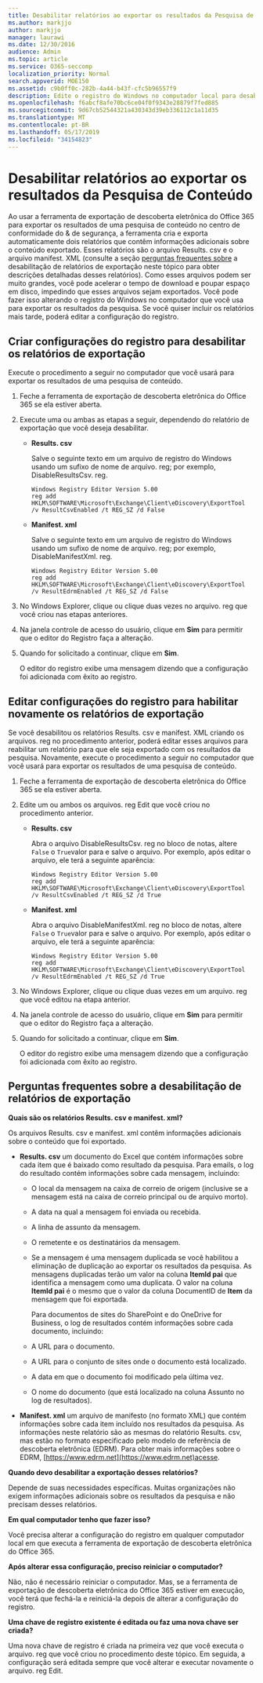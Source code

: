 ```yaml
---
title: Desabilitar relatórios ao exportar os resultados da Pesquisa de Conteúdo
ms.author: markjjo
author: markjjo
manager: laurawi
ms.date: 12/30/2016
audience: Admin
ms.topic: article
ms.service: O365-seccomp
localization_priority: Normal
search.appverid: MOE150
ms.assetid: c9b0ff0c-282b-4a44-b43f-cfc5b96557f9
description: Edite o registro do Windows no computador local para desabilitar relatórios ao exportar os resultados de uma pesquisa de conteúdo do centro de conformidade do & de segurança no Office 365. A desabilitação desses relatórios pode acelerar o tempo de download e poupar espaço em disco.
ms.openlocfilehash: f6abcf8afe70bc6ce04f0f9343e28879f7fed885
ms.sourcegitcommit: 9d67cb52544321a430343d39eb336112c1a11d35
ms.translationtype: MT
ms.contentlocale: pt-BR
ms.lasthandoff: 05/17/2019
ms.locfileid: "34154823"
---
```

# <a name="disable-reports-when-you-export-content-search-results"></a>Desabilitar relatórios ao exportar os resultados da Pesquisa de Conteúdo

Ao usar a ferramenta de exportação de descoberta eletrônica do Office 365 para exportar os resultados de uma pesquisa de conteúdo no centro de conformidade do & de segurança, a ferramenta cria e exporta automaticamente dois relatórios que contêm informações adicionais sobre o conteúdo exportado. Esses relatórios são o arquivo Results. csv e o arquivo manifest. XML (consulte a seção [perguntas frequentes sobre](#frequently-asked-questions-about-disabling-export-reports) a desabilitação de relatórios de exportação neste tópico para obter descrições detalhadas desses relatórios). Como esses arquivos podem ser muito grandes, você pode acelerar o tempo de download e poupar espaço em disco, impedindo que esses arquivos sejam exportados. Você pode fazer isso alterando o registro do Windows no computador que você usa para exportar os resultados da pesquisa. Se você quiser incluir os relatórios mais tarde, poderá editar a configuração do registro. 
  
## <a name="create-registry-settings-to-disable-the-export-reports"></a>Criar configurações do registro para desabilitar os relatórios de exportação

Execute o procedimento a seguir no computador que você usará para exportar os resultados de uma pesquisa de conteúdo.
  
1. Feche a ferramenta de exportação de descoberta eletrônica do Office 365 se ela estiver aberta.
    
2. Execute uma ou ambas as etapas a seguir, dependendo do relatório de exportação que você deseja desabilitar.
    
    - **Results. csv**
    
      Salve o seguinte texto em um arquivo de registro do Windows usando um sufixo de nome de arquivo. reg; por exemplo, DisableResultsCsv. reg.
    
      ```
      Windows Registry Editor Version 5.00
      reg add HKLM\SOFTWARE\Microsoft\Exchange\Client\eDiscovery\ExportTool /v ResultCsvEnabled /t REG_SZ /d False 
      ```

    - **Manifest. xml**
    
      Salve o seguinte texto em um arquivo de registro do Windows usando um sufixo de nome de arquivo. reg; por exemplo, DisableManifestXml. reg.
    
      ```
      Windows Registry Editor Version 5.00
      reg add HKLM\SOFTWARE\Microsoft\Exchange\Client\eDiscovery\ExportTool /v ResultEdrmEnabled /t REG_SZ /d False 
      ```

3. No Windows Explorer, clique ou clique duas vezes no arquivo. reg que você criou nas etapas anteriores.
    
4. Na janela controle de acesso do usuário, clique em **Sim** para permitir que o editor do Registro faça a alteração. 
    
5. Quando for solicitado a continuar, clique em **Sim**.
    
    O editor do registro exibe uma mensagem dizendo que a configuração foi adicionada com êxito ao registro.
  
## <a name="edit-registry-settings-to-re-enable-the-export-reports"></a>Editar configurações do registro para habilitar novamente os relatórios de exportação

Se você desabilitou os relatórios Results. csv e manifest. XML criando os arquivos. reg no procedimento anterior, poderá editar esses arquivos para reabilitar um relatório para que ele seja exportado com os resultados da pesquisa. Novamente, execute o procedimento a seguir no computador que você usará para exportar os resultados de uma pesquisa de conteúdo.
  
1. Feche a ferramenta de exportação de descoberta eletrônica do Office 365 se ela estiver aberta.
    
2. Edite um ou ambos os arquivos. reg Edit que você criou no procedimento anterior.
    
    - **Results. csv**
    
        Abra o arquivo DisableResultsCsv. reg no bloco de notas, altere `False` o `True`valor para e salve o arquivo. Por exemplo, após editar o arquivo, ele terá a seguinte aparência:
    
        ```
        Windows Registry Editor Version 5.00
      reg add HKLM\SOFTWARE\Microsoft\Exchange\Client\eDiscovery\ExportTool /v ResultCsvEnabled /t REG_SZ /d True
        ```

    - **Manifest. xml**
    
        Abra o arquivo DisableManifestXml. reg no bloco de notas, altere `False` o `True`valor para e salve o arquivo. Por exemplo, após editar o arquivo, ele terá a seguinte aparência:
    
      ```
      Windows Registry Editor Version 5.00
      reg add HKLM\SOFTWARE\Microsoft\Exchange\Client\eDiscovery\ExportTool /v ResultEdrmEnabled /t REG_SZ /d True
      ```

3. No Windows Explorer, clique ou clique duas vezes em um arquivo. reg que você editou na etapa anterior.
    
4. Na janela controle de acesso do usuário, clique em **Sim** para permitir que o editor do Registro faça a alteração. 
    
5. Quando for solicitado a continuar, clique em **Sim**.
    
    O editor do registro exibe uma mensagem dizendo que a configuração foi adicionada com êxito ao registro.
  
## <a name="frequently-asked-questions-about-disabling-export-reports"></a>Perguntas frequentes sobre a desabilitação de relatórios de exportação
<a name="faqs"> </a>

 **Quais são os relatórios Results. csv e manifest. xml?**
  
Os arquivos Results. csv e manifest. xml contêm informações adicionais sobre o conteúdo que foi exportado.
  
- **Results. csv** um documento do Excel que contém informações sobre cada item que é baixado como resultado da pesquisa. Para emails, o log do resultado contém informações sobre cada mensagem, incluindo: 
    
  - O local da mensagem na caixa de correio de origem (inclusive se a mensagem está na caixa de correio principal ou de arquivo morto).
    
  - A data na qual a mensagem foi enviada ou recebida.
    
  - A linha de assunto da mensagem.
    
  - O remetente e os destinatários da mensagem.
    
  - Se a mensagem é uma mensagem duplicada se você habilitou a eliminação de duplicação ao exportar os resultados da pesquisa. As mensagens duplicadas terão um valor na coluna **ItemId pai** que identifica a mensagem como uma duplicata. O valor na coluna **ItemId pai** é o mesmo que o valor da coluna DocumentID de **Item** da mensagem que foi exportada. 
    
    Para documentos de sites do SharePoint e do OneDrive for Business, o log de resultados contém informações sobre cada documento, incluindo:
    
  - A URL para o documento.
    
  - A URL para o conjunto de sites onde o documento está localizado.
    
  - A data em que o documento foi modificado pela última vez.
    
  - O nome do documento (que está localizado na coluna Assunto no log de resultados).
    
- **Manifest. xml** um arquivo de manifesto (no formato XML) que contém informações sobre cada item incluído nos resultados da pesquisa. As informações neste relatório são as mesmas do relatório Results. csv, mas estão no formato especificado pelo modelo de referência de descoberta eletrônica (EDRM). Para obter mais informações sobre o EDRM, [https://www.edrm.net](https://www.edrm.net)acesse.
    
 **Quando devo desabilitar a exportação desses relatórios?**
  
Depende de suas necessidades específicas. Muitas organizações não exigem informações adicionais sobre os resultados da pesquisa e não precisam desses relatórios.
  
 **Em qual computador tenho que fazer isso?**
  
 Você precisa alterar a configuração do registro em qualquer computador local em que executa a ferramenta de exportação de descoberta eletrônica do Office 365. 
  
 **Após alterar essa configuração, preciso reiniciar o computador?**
  
Não, não é necessário reiniciar o computador. Mas, se a ferramenta de exportação de descoberta eletrônica do Office 365 estiver em execução, você terá que fechá-la e reiniciá-la depois de alterar a configuração do registro.
  
 **Uma chave de registro existente é editada ou faz uma nova chave ser criada?**
  
Uma nova chave de registro é criada na primeira vez que você executa o arquivo. reg que você criou no procedimento deste tópico. Em seguida, a configuração será editada sempre que você alterar e executar novamente o arquivo. reg Edit.
